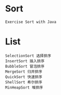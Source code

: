 # Sort
	Exercise Sort with Java
# List
	SelectionSort 选择排序
	InsertSort 插入排序
	BubbleSort 冒泡排序
	MergeSort 归并排序
	QuickSort 快速排序
	ShellSort 希尔排序
	MinHeapSort 堆排序
